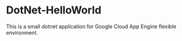 # DotNet-HelloWorld
This is a small dotnet application for Google Cloud App Engine flexible environment.
